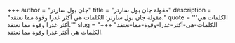+++
author = "جان بول سارتر"
title = "مقولة جان بول سارتر"
description = "مقولة جان بول سارتر: الكلمات هي أكثر غدرا وقوة مما نعتقد."
quote = '''الكلمات هي أكثر غدرا وقوة مما نعتقد.'''
slug = "الكلمات-هي-أكثر-غدرا-وقوة-مما-نعتقد"
+++
الكلمات هي أكثر غدرا وقوة مما نعتقد.
